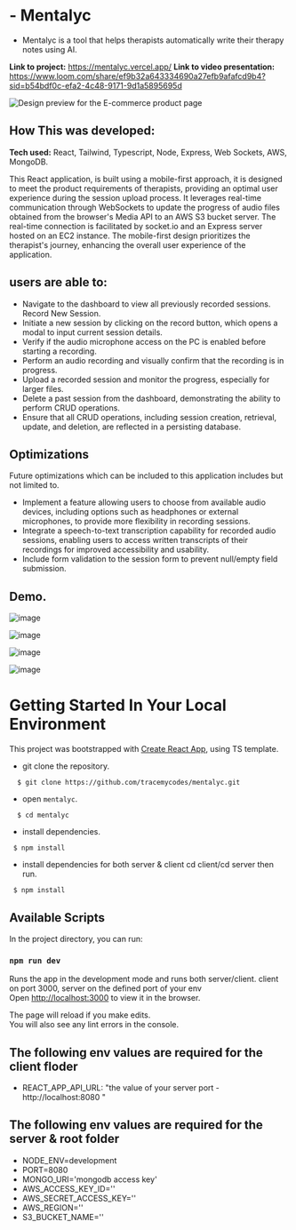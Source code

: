 # - Mentalyc

- Mentalyc is a tool that helps therapists automatically write their therapy notes using AI.

**Link to project:** https://mentalyc.vercel.app/
**Link to video presentation:** https://www.loom.com/share/ef9b32a643334690a27efb9afafcd9b4?sid=b54bdf0c-efa2-4c48-9171-9d1a5895695d

![Design preview for the E-commerce product page](https://i.ibb.co/ZRjGVH2/Screenshot-2024-01-25-at-7-09-29-AM.png)

## How This was developed:

**Tech used:** React, Tailwind, Typescript, Node, Express, Web Sockets, AWS, MongoDB.

This React application, is built using a mobile-first approach, it is designed to meet the product requirements of therapists, providing an optimal user experience during the session upload process. It leverages real-time communication through WebSockets to update the progress of audio files obtained from the browser's Media API to an AWS S3 bucket server. The real-time connection is facilitated by socket.io and an Express server hosted on an EC2 instance. The mobile-first design prioritizes the therapist's journey, enhancing the overall user experience of the application.

## users are able to:

- Navigate to the dashboard to view all previously recorded sessions.
Record New Session.
- Initiate a new session by clicking on the record button, which opens a modal to input current session details.
- Verify if the audio microphone access on the PC is enabled before starting a recording.
- Perform an audio recording and visually confirm that the recording is in progress.
- Upload a recorded session and monitor the progress, especially for larger files.
- Delete a past session from the dashboard, demonstrating the ability to perform CRUD operations.
- Ensure that all CRUD operations, including session creation, retrieval, update, and deletion, are reflected in a persisting database.


## Optimizations

Future optimizations which can be included to this application includes but not limited to.

- Implement a feature allowing users to choose from available audio devices, including options such as headphones or external microphones, to provide more flexibility in recording sessions.
- Integrate a speech-to-text transcription capability for recorded audio sessions, enabling users to access written transcripts of their recordings for improved accessibility and usability.
- Include form validation to the session form to prevent null/empty field submission.

## Demo.
![image](https://i.ibb.co/bscMYRQ/Screenshot-2024-01-25-at-7-00-10-AM.png)

![image](https://i.ibb.co/fQy1xcP/Screenshot-2024-01-25-at-7-04-47-AM.png)

![image](https://i.ibb.co/Q9qX3cy/Screenshot-2024-01-25-at-7-06-33-AM.png)

![image](https://i.ibb.co/ZRjGVH2/Screenshot-2024-01-25-at-7-09-29-AM.png)



# Getting Started In Your Local Environment

This project was bootstrapped with [Create React App](https://github.com/facebook/create-react-app), using TS template.

* git clone the repository.

```
  $ git clone https://github.com/tracemycodes/mentalyc.git
```

- open `mentalyc`.

```
  $ cd mentalyc
```

- install dependencies.
```
 $ npm install
```

- install dependencies for both server & client cd client/cd server then run.
```
 $ npm install
```

## Available Scripts

In the project directory, you can run:

### `npm run dev`

Runs the app in the development mode and runs both server/client. client on port 3000, server on the defined port of your env\
Open [http://localhost:3000](http://localhost:3000) to view it in the browser.

The page will reload if you make edits.\
You will also see any lint errors in the console.

## The following env values are required for the client floder
- REACT_APP_API_URL: "the value of your server port - http://localhost:8080
"
## The following env values are required for the server & root folder
- NODE_ENV=development
- PORT=8080
- MONGO_URI='mongodb access key'
- AWS_ACCESS_KEY_ID=''
- AWS_SECRET_ACCESS_KEY=''
- AWS_REGION=''
- S3_BUCKET_NAME=''


